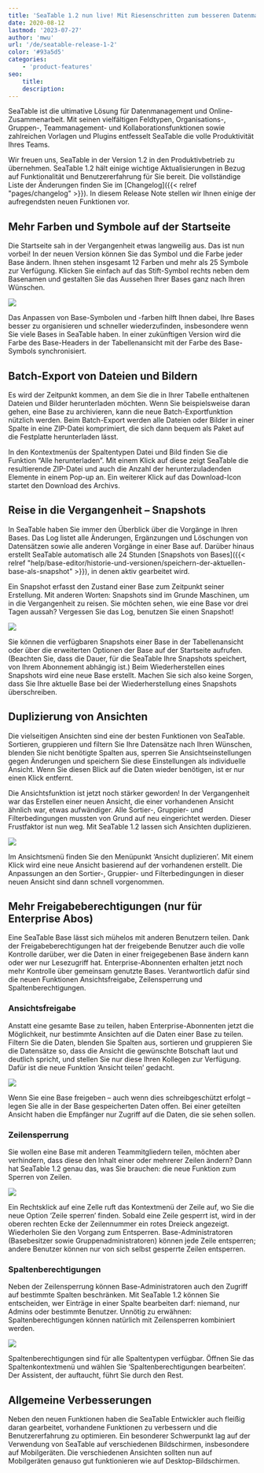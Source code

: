 ```yaml
---
title: 'SeaTable 1.2 nun live! Mit Riesenschritten zum besseren Datenmanagement - SeaTable'
date: 2020-08-12
lastmod: '2023-07-27'
author: 'mwu'
url: '/de/seatable-release-1-2'
color: '#93a5d5'
categories:
    - 'product-features'
seo:
    title:
    description:
---
```


SeaTable ist die ultimative Lösung für Datenmanagement und Online-Zusammenarbeit. Mit seinen vielfältigen Feldtypen, Organisations-, Gruppen-, Teammanagement- und Kollaborationsfunktionen sowie zahlreichen Vorlagen und Plugins entfesselt SeaTable die volle Produktivität Ihres Teams.

Wir freuen uns, SeaTable in der Version 1.2 in den Produktivbetrieb zu übernehmen. SeaTable 1.2 hält einige wichtige Aktualisierungen in Bezug auf Funktionalität und Benutzererfahrung für Sie bereit. Die vollständige Liste der Änderungen finden Sie im [Changelog]({{< relref "pages/changelog" >}}). In diesem Release Note stellen wir Ihnen einige der aufregendsten neuen Funktionen vor.

## Mehr Farben und Symbole auf der Startseite

Die Startseite sah in der Vergangenheit etwas langweilig aus. Das ist nun vorbei! In der neuen Version können Sie das Symbol und die Farbe jeder Base ändern. Ihnen stehen insgesamt 12 Farben und mehr als 25 Symbole zur Verfügung. Klicken Sie einfach auf das Stift-Symbol rechts neben dem Basenamen und gestalten Sie das Aussehen Ihrer Bases ganz nach Ihren Wünschen.

![](baseColorAndIcon-711x501.jpg)

Das Anpassen von Base-Symbolen und -farben hilft Ihnen dabei, Ihre Bases besser zu organisieren und schneller wiederzufinden, insbesondere wenn Sie viele Bases in SeaTable haben. In einer zukünftigen Version wird die Farbe des Base-Headers in der Tabellenansicht mit der Farbe des Base-Symbols synchronisiert.

## Batch-Export von Dateien und Bildern

Es wird der Zeitpunkt kommen, an dem Sie die in Ihrer Tabelle enthaltenen Dateien und Bilder herunterladen möchten. Wenn Sie beispielsweise daran gehen, eine Base zu archivieren, kann die neue Batch-Exportfunktion nützlich werden. Beim Batch-Export werden alle Dateien oder Bilder in einer Spalte in eine ZIP-Datei komprimiert, die sich dann bequem als Paket auf die Festplatte herunterladen lässt.

In den Kontextmenüs der Spaltentypen Datei und Bild finden Sie die Funktion “Alle herunterladen”. Mit einem Klick auf diese zeigt SeaTable die resultierende ZIP-Datei und auch die Anzahl der herunterzuladenden Elemente in einem Pop-up an. Ein weiterer Klick auf das Download-Icon startet den Download des Archivs.

## Reise in die Vergangenheit – Snapshots

In SeaTable haben Sie immer den Überblick über die Vorgänge in Ihren Bases. Das Log listet alle Änderungen, Ergänzungen und Löschungen von Datensätzen sowie alle anderen Vorgänge in einer Base auf. Darüber hinaus erstellt SeaTable automatisch alle 24 Stunden [Snapshots von Bases]({{< relref "help/base-editor/historie-und-versionen/speichern-der-aktuellen-base-als-snapshot" >}}), in denen aktiv gearbeitet wird.

Ein Snapshot erfasst den Zustand einer Base zum Zeitpunkt seiner Erstellung. Mit anderen Worten: Snapshots sind im Grunde Maschinen, um in die Vergangenheit zu reisen. Sie möchten sehen, wie eine Base vor drei Tagen aussah? Vergessen Sie das Log, benutzen Sie einen Snapshot!

![](Snapshots.png)

Sie können die verfügbaren Snapshots einer Base in der Tabellenansicht oder über die erweiterten Optionen der Base auf der Startseite aufrufen. (Beachten Sie, dass die Dauer, für die SeaTable Ihre Snapshots speichert, von Ihrem Abonnement abhängig ist.) Beim Wiederherstellen eines Snapshots wird eine neue Base erstellt. Machen Sie sich also keine Sorgen, dass Sie Ihre aktuelle Base bei der Wiederherstellung eines Snapshots überschreiben.

## Duplizierung von Ansichten

Die vielseitigen Ansichten sind eine der besten Funktionen von SeaTable. Sortieren, gruppieren und filtern Sie Ihre Datensätze nach Ihren Wünschen, blenden Sie nicht benötigte Spalten aus, sperren Sie Ansichtseinstellungen gegen Änderungen und speichern Sie diese Einstellungen als individuelle Ansicht. Wenn Sie diesen Blick auf die Daten wieder benötigen, ist er nur einen Klick entfernt.

Die Ansichtsfunktion ist jetzt noch stärker geworden! In der Vergangenheit war das Erstellen einer neuen Ansicht, die einer vorhandenen Ansicht ähnlich war, etwas aufwändiger. Alle Sortier-, Gruppier- und Filterbedingungen mussten von Grund auf neu eingerichtet werden. Dieser Frustfaktor ist nun weg. Mit SeaTable 1.2 lassen sich Ansichten duplizieren.

![](duplicate_view.png)

Im Ansichtsmenü finden Sie den Menüpunkt ‘Ansicht duplizieren’. Mit einem Klick wird eine neue Ansicht basierend auf der vorhandenen erstellt. Die Anpassungen an den Sortier-, Gruppier- und Filterbedingungen in dieser neuen Ansicht sind dann schnell vorgenommen.

## Mehr Freigabeberechtigungen (nur für Enterprise Abos)

Eine SeaTable Base lässt sich mühelos mit anderen Benutzern teilen. Dank der Freigabeberechtigungen hat der freigebende Benutzer auch die volle Kontrolle darüber, wer die Daten in einer freigegebenen Base ändern kann oder wer nur Lesezugriff hat. Enterprise-Abonnenten erhalten jetzt noch mehr Kontrolle über gemeinsam genutzte Bases. Verantwortlich dafür sind die neuen Funktionen Ansichtsfreigabe, Zeilensperrung und Spaltenberechtigungen.

### Ansichtsfreigabe

Anstatt eine gesamte Base zu teilen, haben Enterprise-Abonnenten jetzt die Möglichkeit, nur bestimmte Ansichten auf die Daten einer Base zu teilen. Filtern Sie die Daten, blenden Sie Spalten aus, sortieren und gruppieren Sie die Datensätze so, dass die Ansicht die gewünschte Botschaft laut und deutlich spricht, und stellen Sie nur diese Ihren Kollegen zur Verfügung. Dafür ist die neue Funktion ‘Ansicht teilen’ gedacht.

![](share_view.png)

Wenn Sie eine Base freigeben – auch wenn dies schreibgeschützt erfolgt – legen Sie alle in der Base gespeicherten Daten offen. Bei einer geteilten Ansicht haben die Empfänger nur Zugriff auf die Daten, die sie sehen sollen.

### Zeilensperrung

Sie wollen eine Base mit anderen Teammitgliedern teilen, möchten aber verhindern, dass diese den Inhalt einer oder mehrerer Zeilen ändern? Dann hat SeaTable 1.2 genau das, was Sie brauchen: die neue Funktion zum Sperren von Zeilen.

![](lock_row.png)

Ein Rechtsklick auf eine Zelle ruft das Kontextmenü der Zeile auf, wo Sie die neue Option ‘Zeile sperren’ finden. Sobald eine Zeile gesperrt ist, wird in der oberen rechten Ecke der Zeilennummer ein rotes Dreieck angezeigt. Wiederholen Sie den Vorgang zum Entsperren. Base-Administratoren (Basebesitzer sowie Gruppenadministratoren) können jede Zeile entsperren; andere Benutzer können nur von sich selbst gesperrte Zeilen entsperren.

### Spaltenberechtigungen

Neben der Zeilensperrung können Base-Administratoren auch den Zugriff auf bestimmte Spalten beschränken. Mit SeaTable 1.2 können Sie entscheiden, wer Einträge in einer Spalte bearbeiten darf: niemand, nur Admins oder bestimmte Benutzer. Unnötig zu erwähnen: Spaltenberechtigungen können natürlich mit Zeilensperren kombiniert werden.

![](column_permission.png)

Spaltenberechtigungen sind für alle Spaltentypen verfügbar. Öffnen Sie das Spaltenkontextmenü und wählen Sie ‘Spaltenberechtigungen bearbeiten’. Der Assistent, der auftaucht, führt Sie durch den Rest.

## Allgemeine Verbesserungen

Neben den neuen Funktionen haben die SeaTable Entwickler auch fleißig daran gearbeitet, vorhandene Funktionen zu verbessern und die Benutzererfahrung zu optimieren. Ein besonderer Schwerpunkt lag auf der Verwendung von SeaTable auf verschiedenen Bildschirmen, insbesondere auf Mobilgeräten. Die verschiedenen Ansichten sollten nun auf Mobilgeräten genauso gut funktionieren wie auf Desktop-Bildschirmen.
